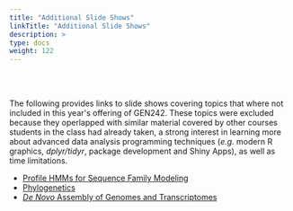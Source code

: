 ```yaml
---
title: "Additional Slide Shows"
linkTitle: "Additional Slide Shows"
description: >
type: docs
weight: 122
---
```


<br></br>

The following provides links to slide shows covering topics that where not included in
this year's offering of GEN242. These topics were excluded because
they operlapped with similar material covered by other courses students in the class 
had already taken, a strong interest in learning more about advanced data 
analysis programming techniques (_e.g._ modern R graphics, _dplyr/tidyr_, package development and Shiny Apps), 
as well as time limitations. 

+ [Profile HMMs for Sequence Family Modeling](https://drive.google.com/file/d/1dAP1uCUhpEDm0jDQ7q24vyV0dnBzbCfA/view)
+ [Phylogenetics](https://docs.google.com/presentation/d/1I50GYolslK8Nzj_Spk-mupIhW5AeqsYSXtLb7BTV8vg/edit)
+ [_De Novo_ Assembly of Genomes and Transcriptomes](https://docs.google.com/presentation/d/1gwlRDZgBLlqMrkeD0waVWGkBXkRo8SLup5W3n9y_lE4/edit#slide=id.p)



